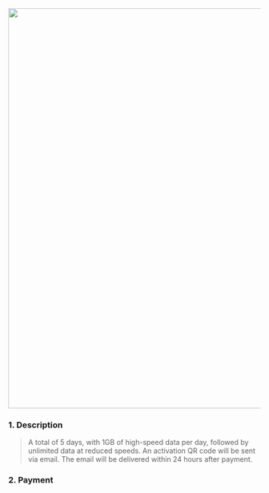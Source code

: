 <img src="https://talklinksg.com/_next/image?url=https%3A%2F%2Ffiles.stripe.com%2Flinks%2FMDB8YWNjdF8xSGZNWmhLdXk3eUdWTTlPfGZsX3Rlc3RfMFg5SmY3RU9id2JrZFdyQXl4RzVHNGhG00WIWgZZmE&w=640&q=75" width="800" />  



### 1. Description

> A total of 5 days, with 1GB of high-speed data per day, followed by unlimited data at reduced speeds. An activation QR code will be sent via email. The email will be delivered within 24 hours after payment.

### 2. Payment

